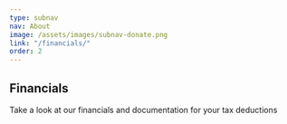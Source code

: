 ```yaml
---
type: subnav
nav: About
image: /assets/images/subnav-donate.png
link: "/financials/"
order: 2
---
```


## Financials

Take a look at our financials and documentation for your tax deductions